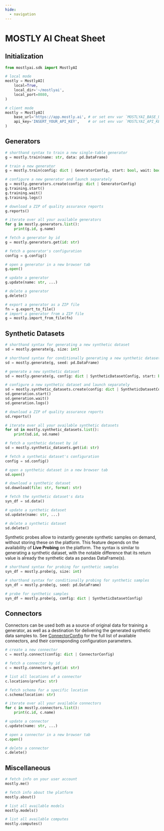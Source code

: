 ```yaml
---
hide:
  - navigation
---
```


# MOSTLY AI Cheat Sheet

## Initialization

```python
from mostlyai.sdk import MostlyAI

# local mode
mostly = MostlyAI(
    local=True,
    local_dir='~/mostlyai',
    local_port=8080,
)

# client mode
mostly = MostlyAI(
    base_url='https://app.mostly.ai', # or set env var `MOSTLYAI_BASE_URL`
    api_key='INSERT_YOUR_API_KEY',    # or set env var `MOSTLYAI_API_KEY`
)
```

## Generators

```python
# shorthand syntax to train a new single-table generator
g = mostly.train(name: str, data: pd.DataFrame)

# train a new generator
g = mostly.train(config: dict | GeneratorConfig, start: bool, wait: bool)

# configure a new generator and launch separately
g = mostly.generators.create(config: dict | GeneratorConfig)
g.training.start()
g.training.wait()
g.training.logs()

# download a ZIP of quality assurance reports
g.reports()

# iterate over all your available generators
for g in mostly.generators.list():
    print(g.id, g.name)

# fetch a generator by id
g = mostly.generators.get(id: str)

# fetch a generator's configuration
config = g.config()

# open a generator in a new browser tab
g.open()

# update a generator
g.update(name: str, ...)

# delete a generator
g.delete()

# export a generator as a ZIP file
fn = g.export_to_file()
# import a generator from a ZIP file
g = mostly.import_from_file(fn)
```

## Synthetic Datasets

```python
# shorthand syntax for generating a new synthetic dataset
sd = mostly.generate(g, size: int)

# shorthand syntax for conditionally generating a new synthetic dataset
sd = mostly.generate(g, seed: pd.DataFrame)

# generate a new synthetic dataset
sd = mostly.generate(g, config: dict | SyntheticDatasetConfig, start: bool, wait: bool)

# configure a new synthetic dataset and launch separately
sd = mostly.synthetic_datasets.create(config: dict | SyntheticDatasetConfig)
sd.generation.start()
sd.generation.wait()
sd.generation.logs()

# download a ZIP of quality assurance reports
sd.reports()

# iterate over all your available synthetic datasets
for sd in mostly.synthetic_datasets.list():
    print(sd.id, sd.name)

# fetch a synthetic dataset by id
sd = mostly.synthetic_datasets.get(id: str)

# fetch a synthetic dataset's configuration
config = sd.config()

# open a synthetic dataset in a new browser tab
sd.open()

# download a synthetic dataset
sd.download(file: str, format: str)

# fetch the synthetic dataset's data
syn_df = sd.data()

# update a synthetic dataset
sd.update(name: str, ...)

# delete a synthetic dataset
sd.delete()
```

Synthetic probes allow to instantly generate synthetic samples on demand, without storing these on the platform. This feature depends on the availability of **Live Probing** on the platform. The syntax is similar to generating a synthetic dataset, with the notable difference that its return value is already the synthetic data as pandas DataFrame(s).
```python
# shorthand syntax for probing for synthetic samples
syn_df = mostly.probe(g, size: int)

# shorthand syntax for conditionally probing for synthetic samples
syn_df = mostly.probe(g, seed: pd.DataFrame)

# probe for synthetic samples
syn_df = mostly.probe(g, config: dict | SyntheticDatasetConfig)
```

## Connectors

Connectors can be used both as a source of original data for training a generator, as well as a destination for delivering the generated synthetic data samples to. See [ConnectorConfig](api_domain/#mostlyai.sdk.domain.ConnectorConfig) for the full list of available connectors, and their corresponding configuration parameters.

```python
# create a new connector
c = mostly.connect(config: dict | ConnectorConfig)

# fetch a connector by id
c = mostly.connectors.get(id: str)

# list all locations of a connector
c.locations(prefix: str)

# fetch schema for a specific location
c.schema(location: str)

# iterate over all your available connectors
for c in mostly.connectors.list():
    print(c.id, c.name)

# update a connector
c.update(name: str, ...)

# open a connector in a new browser tab
c.open()

# delete a connector
c.delete()
```

## Miscellaneous

```python
# fetch info on your user account
mostly.me()

# fetch info about the platform
mostly.about()

# list all available models
mostly.models()

# list all available computes
mostly.computes()
```
